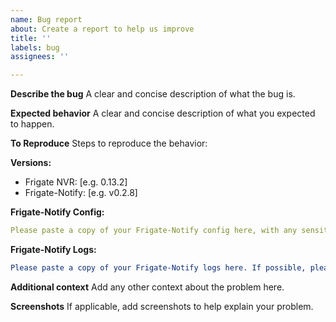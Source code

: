 ```yaml
---
name: Bug report
about: Create a report to help us improve
title: ''
labels: bug
assignees: ''

---
```


<!-- Please fill out as much of the form below as possible before submitting, thanks!! -->

**Describe the bug**
A clear and concise description of what the bug is.

**Expected behavior**
A clear and concise description of what you expected to happen.

**To Reproduce**
Steps to reproduce the behavior:

**Versions:**
 - Frigate NVR: [e.g. 0.13.2]
 - Frigate-Notify: [e.g. v0.2.8]

**Frigate-Notify Config:**
```yaml
Please paste a copy of your Frigate-Notify config here, with any sensitive information removed
```

**Frigate-Notify Logs:**
```yaml
Please paste a copy of your Frigate-Notify logs here. If possible, please capture the issue with debug logging enabled: https://frigate-notify.0x2142.com/latest/config/options/
```

**Additional context**
Add any other context about the problem here.

**Screenshots**
If applicable, add screenshots to help explain your problem.
